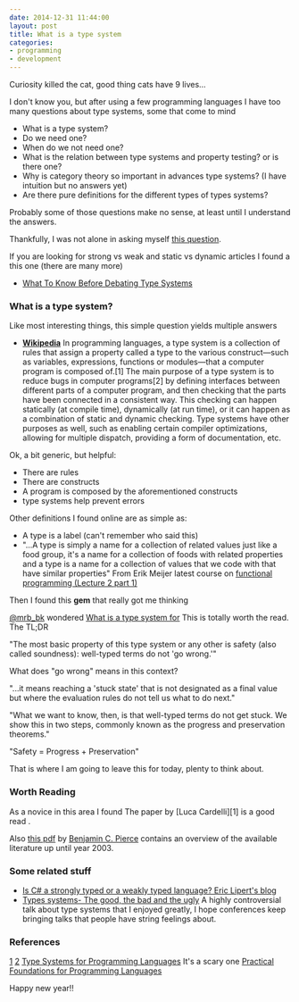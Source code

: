 ```yaml
---
date: 2014-12-31 11:44:00
layout: post
title: What is a type system
categories:
- programming 
- development
---
```


Curiosity killed the cat, good thing cats have 9 lives...


I don't know you, but after using a few programming languages I have too many questions about type systems, some that come to mind

* What is a type system? 
* Do we need one? 
* When do we not need one?
* What is the relation between type systems and property testing? or is there one?
* Why is category theory so important in advances type systems? (I have intuition but no answers yet) 
* Are there pure definitions for the different types of types systems?

Probably some of those questions make no sense, at least until I understand the answers.

Thankfully, I was not alone in asking myself [this question](http://lambda-the-ultimate.org/node/412). 

If you are looking for strong vs weak and static vs dynamic articles I found a this one (there are many more)
* [What To Know Before Debating Type Systems](https://cdsmith.wordpress.com/2011/01/09/an-old-article-i-wrote/)


### What is a type system?

Like most interesting things, this simple question yields multiple answers

* [**Wikipedia**](http://en.wikipedia.org/wiki/Type_system#cite_note-FOOTNOTECardelli20041-2) In programming languages, a type system is a collection of rules that assign a property called a type to the various construct—​such as variables, expressions, functions or modules—​that a computer program is composed of.[1] The main purpose of a type system is to reduce bugs in computer programs[2] by defining interfaces between different parts of a computer program, and then checking that the parts have been connected in a consistent way. This checking can happen statically (at compile time), dynamically (at run time), or it can happen as a combination of static and dynamic checking. Type systems have other purposes as well, such as enabling certain compiler optimizations, allowing for multiple dispatch, providing a form of documentation, etc.

Ok, a bit generic, but helpful:

* There are rules 
* There are constructs
* A program is composed by the aforementioned constructs
* type systems help prevent errors


Other definitions I found online are as simple as:

* A type is a label (can't remember who said this)
* "...A type is simply a name for a collection of related values just like a food group, it's a name for a collection of foods with related properties
and a type is a name for a collection of values that we code with
that have similar properties" From Erik Meijer latest course on [functional programming (Lecture 2 part 1)](https://courses.edx.org/courses/DelftX/FP101x/3T2014/info)

Then I found this **gem** that really got me thinking

[@mrb_bk](http://twitter.com/mrb_bk) wondered [What is a type system for](http://michaelrbernste.in/2014/02/17/what-is-a-type-system-for.html) This is totally worth the read. The TL;DR

 
"The most basic property of this type system or any other is safety (also called soundness): well-typed terms do not 'go wrong.'"

What does "go wrong" means in this context?

"...it means reaching a 'stuck state' that is not designated as a final value but where the evaluation rules do not tell us what to do next."


"What we want to know, then, is that well-typed terms do not get stuck. We show this in two steps, commonly known as the progress and preservation theorems."

"Safety = Progress + Preservation"

That is where I am going to leave this for today, plenty to think about. 

### Worth Reading

As a novice in this area I found The paper by [Luca Cardelli][1] is a good read .

Also [this pdf](http://www.cis.upenn.edu/~bcpierce/papers/tng-lics2003-slides.pdf) by [Benjamin C. Pierce](http://www.cis.upenn.edu/~bcpierce/) contains an overview of the available literature up until year 2003. 


### Some related stuff

* [Is C# a strongly typed or a weakly typed language? Eric Lipert's blog](http://blogs.msdn.com/b/ericlippert/archive/2012/10/15/is-c-a-strongly-typed-or-a-weakly-typed-language.aspx)
* [Types systems- The good, the bad and the ugly](https://www.youtube.com/watch?v=SWTWkYbcWU0) A highly controversial talk about type systems that I enjoyed greatly, I hope conferences keep bringing talks that people have string feelings about. 

### References

[1](http://www.cis.upenn.edu/~bcpierce/tapl/)
[2](http://lucacardelli.name/Papers/TypeSystems.pdf)
[Type Systems for Programming Languages](http://www.cs.cmu.edu/~rwh/misc/tspl.pdf) It's a scary one 
[Practical Foundations for Programming Languages](http://www.cs.cmu.edu/~rwh/plbook/book.pdf)


Happy new year!! 